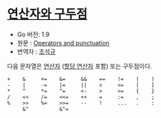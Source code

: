 # [연산자와 구두점](#operators-and-punctuation)

* Go 버전: 1.9
* 원문 : [Operators and punctuation](https://golang.org/ref/spec#Operators_and_punctuation)
* 번역자 : [조석규](@ezaurum)

다음 문자열은 [연산자](/Expressions/operators.html) ([할당 연산자](/Statements/assignments.html#assign_op) 포함) 또는 구두점이다.

```
+    &     +=    &=     &&    ==    !=    (    )
-    |     -=    |=     ||    <     <=    [    ]
*    ^     *=    ^=     <-    >     >=    {    }
/    <<    /=    <<=    ++    =     :=    ,    ;
%    >>    %=    >>=    --    !     ...   .    :
     &^          &^=
```
